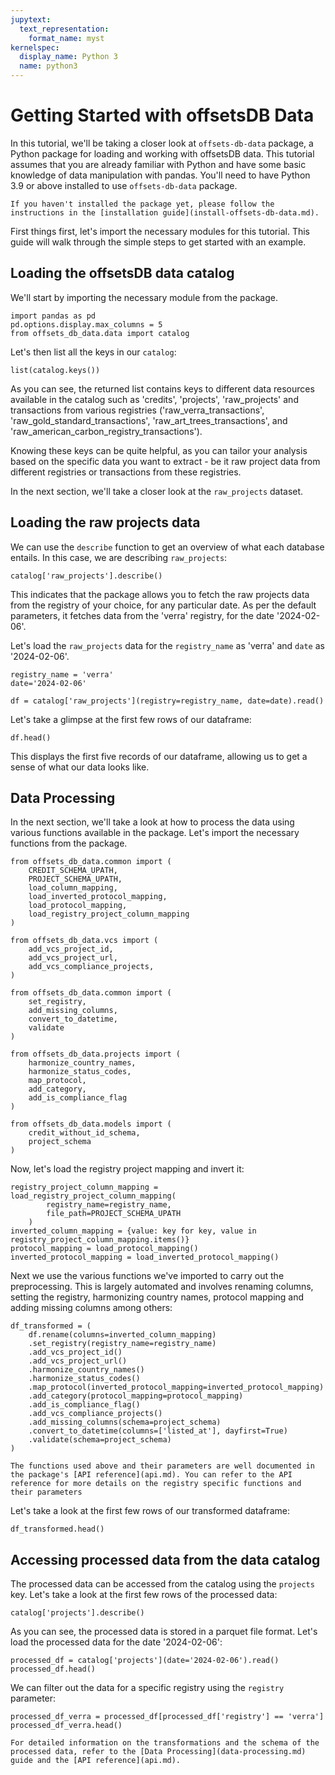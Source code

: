 ```yaml
---
jupytext:
  text_representation:
    format_name: myst
kernelspec:
  display_name: Python 3
  name: python3
---
```


# Getting Started with offsetsDB Data

In this tutorial, we'll be taking a closer look at `offsets-db-data` package, a Python package for loading and working with offsetsDB data. This tutorial assumes that you are already familiar with Python and have some basic knowledge of data manipulation with pandas. You'll need to have Python 3.9 or above installed to use `offsets-db-data` package.

```{note}
If you haven't installed the package yet, please follow the instructions in the [installation guide](install-offsets-db-data.md).
```

First things first, let's import the necessary modules for this tutorial. This guide will walk through the simple steps to get started with an example.

## Loading the offsetsDB data catalog

We'll start by importing the necessary module from the package.

```{code-cell} ipython3
import pandas as pd
pd.options.display.max_columns = 5
from offsets_db_data.data import catalog
```

Let's then list all the keys in our `catalog`:

```{code-cell} ipython3
list(catalog.keys())
```

As you can see, the returned list contains keys to different data resources available in the catalog such as 'credits', 'projects', 'raw_projects' and transactions from various registries ('raw_verra_transactions', 'raw_gold_standard_transactions', 'raw_art_trees_transactions', and 'raw_american_carbon_registry_transactions').

Knowing these keys can be quite helpful, as you can tailor your analysis based on the specific data you want to extract - be it raw project data from different registries or transactions from these registries.

In the next section, we'll take a closer look at the `raw_projects` dataset.

## Loading the raw projects data

We can use the `describe` function to get an overview of what each database entails. In this case, we are describing `raw_projects`:

```{code-cell} ipython3
catalog['raw_projects'].describe()
```

This indicates that the package allows you to fetch the raw projects data from the registry of your choice, for any particular date. As per the default parameters, it fetches data from the 'verra' registry, for the date '2024-02-06'.

Let's load the `raw_projects` data for the `registry_name` as 'verra' and `date` as '2024-02-06'.

```{code-cell} ipython3
registry_name = 'verra'
date='2024-02-06'

df = catalog['raw_projects'](registry=registry_name, date=date).read()
```

Let's take a glimpse at the first few rows of our dataframe:

```{code-cell} ipython3
df.head()
```

This displays the first five records of our dataframe, allowing us to get a sense of what our data looks like.

## Data Processing

In the next section, we'll take a look at how to process the data using various functions available in the package. Let's import the necessary functions from the package.

```{code-cell} ipython3
from offsets_db_data.common import (
    CREDIT_SCHEMA_UPATH,
    PROJECT_SCHEMA_UPATH,
    load_column_mapping,
    load_inverted_protocol_mapping,
    load_protocol_mapping,
    load_registry_project_column_mapping
)

from offsets_db_data.vcs import (
    add_vcs_project_id,
    add_vcs_project_url,
    add_vcs_compliance_projects,
)

from offsets_db_data.common import (
    set_registry,
    add_missing_columns,
    convert_to_datetime,
    validate
)

from offsets_db_data.projects import (
    harmonize_country_names,
    harmonize_status_codes,
    map_protocol,
    add_category,
    add_is_compliance_flag
)

from offsets_db_data.models import (
    credit_without_id_schema,
    project_schema
)
```

Now, let's load the registry project mapping and invert it:

```{code-cell} ipython3
registry_project_column_mapping = load_registry_project_column_mapping(
        registry_name=registry_name,
        file_path=PROJECT_SCHEMA_UPATH
    )
inverted_column_mapping = {value: key for key, value in registry_project_column_mapping.items()}
protocol_mapping = load_protocol_mapping()
inverted_protocol_mapping = load_inverted_protocol_mapping()
```

Next we use the various functions we've imported to carry out the preprocessing. This is largely automated and involves renaming columns, setting the registry, harmonizing country names, protocol mapping and adding missing columns among others:

```{code-cell} ipython3
df_transformed = (
    df.rename(columns=inverted_column_mapping)
    .set_registry(registry_name=registry_name)
    .add_vcs_project_id()
    .add_vcs_project_url()
    .harmonize_country_names()
    .harmonize_status_codes()
    .map_protocol(inverted_protocol_mapping=inverted_protocol_mapping)
    .add_category(protocol_mapping=protocol_mapping)
    .add_is_compliance_flag()
    .add_vcs_compliance_projects()
    .add_missing_columns(schema=project_schema)
    .convert_to_datetime(columns=['listed_at'], dayfirst=True)
    .validate(schema=project_schema)
)
```

```{note}
The functions used above and their parameters are well documented in the package's [API reference](api.md). You can refer to the API reference for more details on the registry specific functions and their parameters
```

Let's take a look at the first few rows of our transformed dataframe:

```{code-cell} ipython3
df_transformed.head()
```

## Accessing processed data from the data catalog

The processed data can be accessed from the catalog using the `projects` key. Let's take a look at the first few rows of the processed data:

```{code-cell} ipython3
catalog['projects'].describe()
```

As you can see, the processed data is stored in a parquet file format. Let's load the processed data for the date '2024-02-06':

```{code-cell} ipython3
processed_df = catalog['projects'](date='2024-02-06').read()
processed_df.head()
```

We can filter out the data for a specific registry using the `registry` parameter:

```{code-cell} ipython3
processed_df_verra = processed_df[processed_df['registry'] == 'verra']
processed_df_verra.head()
```

```{note}
For detailed information on the transformations and the schema of the processed data, refer to the [Data Processing](data-processing.md) guide and the [API reference](api.md).
```
